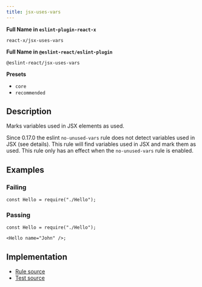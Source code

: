 ```yaml
---
title: jsx-uses-vars
---
```


**Full Name in `eslint-plugin-react-x`**

```plain copy
react-x/jsx-uses-vars
```

**Full Name in `@eslint-react/eslint-plugin`**

```plain copy
@eslint-react/jsx-uses-vars
```

**Presets**

- `core`
- `recommended`

## Description

Marks variables used in JSX elements as used.

Since 0.17.0 the eslint `no-unused-vars` rule does not detect variables used in JSX (see details). This rule will find variables used in JSX and mark them as used.
This rule only has an effect when the `no-unused-vars` rule is enabled.

## Examples

### Failing

```tsx
const Hello = require("./Hello");
```

### Passing

```tsx
const Hello = require("./Hello");

<Hello name="John" />;
```

## Implementation

- [Rule source](https://github.com/Rel1cx/eslint-react/tree/main/packages/plugins/eslint-plugin-react-x/src/rules/jsx-uses-vars.ts)
- [Test source](https://github.com/Rel1cx/eslint-react/tree/main/packages/plugins/eslint-plugin-react-x/src/rules/jsx-uses-vars.spec.ts)
